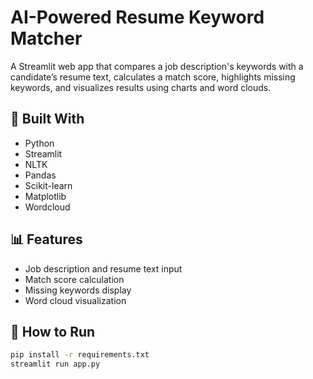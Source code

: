 # AI-Powered Resume Keyword Matcher

A Streamlit web app that compares a job description's keywords with a candidate’s resume text, calculates a match score, highlights missing keywords, and visualizes results using charts and word clouds.

## 🔧 Built With
- Python
- Streamlit
- NLTK
- Pandas
- Scikit-learn
- Matplotlib
- Wordcloud

## 📊 Features
- Job description and resume text input
- Match score calculation
- Missing keywords display
- Word cloud visualization

## 🚀 How to Run
```bash
pip install -r requirements.txt
streamlit run app.py
